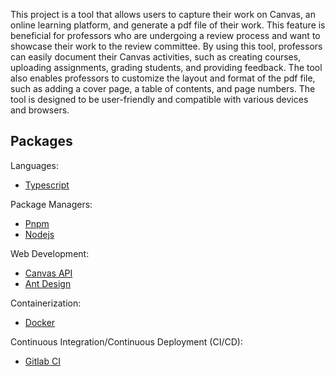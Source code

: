 This project is a tool that allows users to capture their work on Canvas, an online learning platform, and generate a pdf file of their work. This feature is beneficial for professors who are undergoing a review process and want to showcase their work to the review committee. By using this tool, professors can easily document their Canvas activities, such as creating courses, uploading assignments, grading students, and providing feedback. The tool also enables professors to customize the layout and format of the pdf file, such as adding a cover page, a table of contents, and page numbers. The tool is designed to be user-friendly and compatible with various devices and browsers.

## Packages

Languages:
- [Typescript](https://www.typescriptlang.org/)

Package Managers:

-   [Pnpm](https://pnpm.io/)
-   [Nodejs](https://nodejs.org/en/)

Web Development:

-   [Canvas API](https://canvas.instructure.com/doc/api/index.html)
-   [Ant Design](https://ant.design/)

Containerization:

-   [Docker](https://www.docker.com/)

Continuous Integration/Continuous Deployment (CI/CD):

-   [Gitlab CI](https://docs.gitlab.com/ee/ci/)